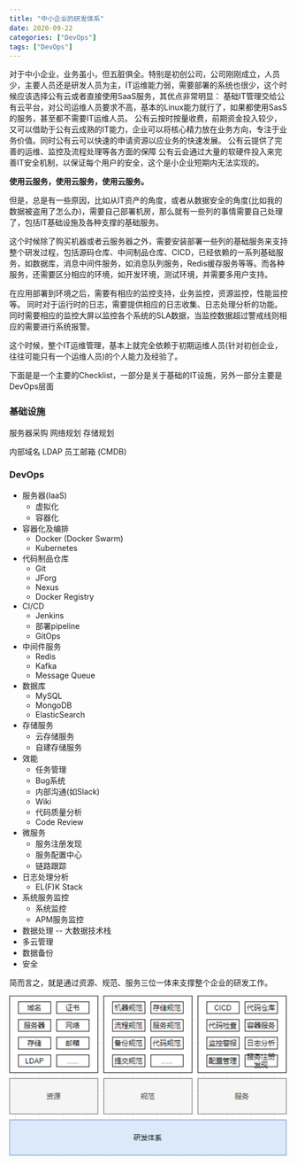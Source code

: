 ```yaml
---
title: "中小企业的研发体系"
date: 2020-09-22
categories: ["DevOps"]
tags: ["DevOps"]
---
```


对于中小企业，业务虽小，但五脏俱全。特别是初创公司，公司刚刚成立，人员少，主要人员还是研发人员为主，IT运维能力弱，需要部署的系统也很少，这个时候应该选择公有云或者直接使用SaaS服务，其优点非常明显：
基础IT管理交给公有云平台，对公司运维人员要求不高，基本的Linux能力就行了，如果都使用SasS的服务，甚至都不需要IT运维人员。
公有云按时按量收费，前期资金投入较少，又可以借助于公有云成熟的IT能力，企业可以将核心精力放在业务方向，专注于业务价值。同时公有云可以快速的申请资源以应业务的快速发展。
公有云提供了完善的运维、监控及流程处理等各方面的保障
公有云会通过大量的软硬件投入来完善IT安全机制，以保证每个用户的安全，这个是小企业短期内无法实现的。

**使用云服务，使用云服务，使用云服务。**

但是，总是有一些原因，比如从IT资产的角度，或者从数据安全的角度(比如我的数据被盗用了怎么办)，需要自己部署机房，那么就有一些列的事情需要自己处理了，包括IT基础设施及各种支撑的基础服务。

这个时候除了购买机器或者云服务器之外，需要安装部署一些列的基础服务来支持整个研发过程，包括源码仓库、中间制品仓库、CICD，已经依赖的一系列基础服务，如数据库，消息中间件服务，如消息队列服务，Redis缓存服务等等。而各种服务，还需要区分相应的环境，如开发环境，测试环境，并需要多用户支持。

在应用部署到环境之后，需要有相应的监控支持，业务监控，资源监控，性能监控等。
同时对于运行时的日志，需要提供相应的日志收集、日志处理分析的功能。同时需要相应的监控大屏以监控各个系统的SLA数据，当监控数据超过警戒线则相应的需要进行系统报警。

这个时候，整个IT运维管理，基本上就完全依赖于初期运维人员(针对初创企业，往往可能只有一个运维人员)的个人能力及经验了。

下面是是一个主要的Checklist，一部分是关于基础的IT设施，另外一部分主要是DevOps层面

### 基础设施
服务器采购
网络规划
存储规划

内部域名
LDAP
员工邮箱
(CMDB)

### DevOps
- 服务器(IaaS)
    * 虚拟化
    * 容器化
- 容器化及编排
    * Docker (Docker Swarm)
    * Kubernetes
- 代码制品仓库
    * Git
    * JForg
    * Nexus
    * Docker Registry
- CI/CD
    * Jenkins
    * 部署pipeline
    * GitOps
- 中间件服务
    - Redis
    - Kafka
    - Message Queue
- 数据库
    * MySQL
    * MongoDB
    * ElasticSearch
- 存储服务
    * 云存储服务 
    * 自建存储服务
- 效能
    * 任务管理
    * Bug系统
    * 内部沟通(如Slack)
    * Wiki
    * 代码质量分析
    * Code Review
- 微服务
	-  服务注册发现
	-  服务配置中心
	-  链路跟踪
- 日志处理分析
	- EL(F)K Stack
- 系统服务监控
  - 系统监控
  - APM服务监控
- 数据处理
	-- 大数据技术栈
- 多云管理
- 数据备份
- 安全



简而言之，就是通过资源、规范、服务三位一体来支撑整个企业的研发工作。

![image-20201023205813040](https://raw.githubusercontent.com/cloudhuang/cloudhuang.github.io/pictures/pictures/image-20201023205813040.png)